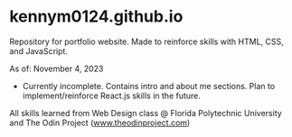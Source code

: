 # kennym0124.github.io
Repository for portfolio website. Made to reinforce skills with HTML, CSS, and JavaScript.

As of: November 4, 2023
  - Currently incomplete. Contains intro and about me sections. Plan to implement/reinforce React.js skills in the future.

All skills learned from Web Design class @ Florida Polytechnic University and The Odin Project (www.theodinproject.com)
